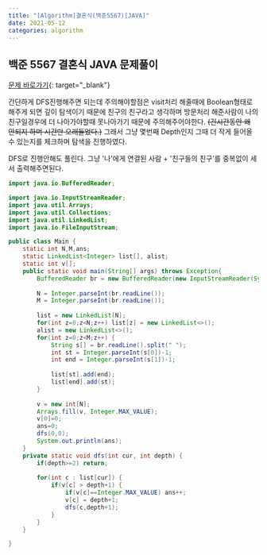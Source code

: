 ```yaml
---
title: "[Algorithm]결혼식(백준5567)[JAVA]"
date: 2021-05-12
categories: algorithm
---
```




## 백준 5567 결혼식  JAVA  문제풀이



[문제 바로가기](http://boj.kr/5567){: target="_blank"}



간단하게 DFS진행해주면 되는데 주의해야할점은 visit처리 해줄때에 Boolean형태로 해주게 되면 깊이 탐색이기 때문에 친구의 친구라고 생각하며 방문처리 해준사람이 나의 친구일경우에 더 나아가야할때 못나아가기 때문에 주의해주어야한다. ~~(긴시간동안 왜 안되지 하며 시간만 오래들었다.)~~ 그래서 그냥 몇번째 Depth인지 그때 더 작게 들어올 수 있는지를 체크하며 탐색을 진행하였다.



DFS로 진행안해도 풀린다. 그냥 '나'에게 연결된 사람 + '친구들의 친구'를 중복없이 세서 출력해주면된다.





```java
import java.io.BufferedReader;

import java.io.InputStreamReader;
import java.util.Arrays;
import java.util.Collections;
import java.util.LinkedList;
import java.io.FileInputStream;

public class Main {
	static int N,M,ans;
	static LinkedList<Integer> list[], alist;
	static int v[];
	public static void main(String[] args) throws Exception{
		BufferedReader br = new BufferedReader(new InputStreamReader(System.in));
		
		N = Integer.parseInt(br.readLine());
		M = Integer.parseInt(br.readLine());
		
		list = new LinkedList[N];
		for(int z=0;z<N;z++) list[z] = new LinkedList<>();
		alist = new LinkedList<>();
		for(int z=0;z<M;z++) {
			String s[] = br.readLine().split(" ");
			int st = Integer.parseInt(s[0])-1;
			int end = Integer.parseInt(s[1])-1;
			
			list[st].add(end);
			list[end].add(st);
		}
		
		v = new int[N];
		Arrays.fill(v, Integer.MAX_VALUE);
		v[0]=0;
		ans=0;
		dfs(0,0);
		System.out.println(ans);
	}
	private static void dfs(int cur, int depth) {
		if(depth>=2) return;
		
		for(int c : list[cur]) {
			if(v[c] > depth+1) {
				if(v[c]==Integer.MAX_VALUE) ans++;
				v[c] = depth+1;
				dfs(c,depth+1);
			}
		}
	}

}
```